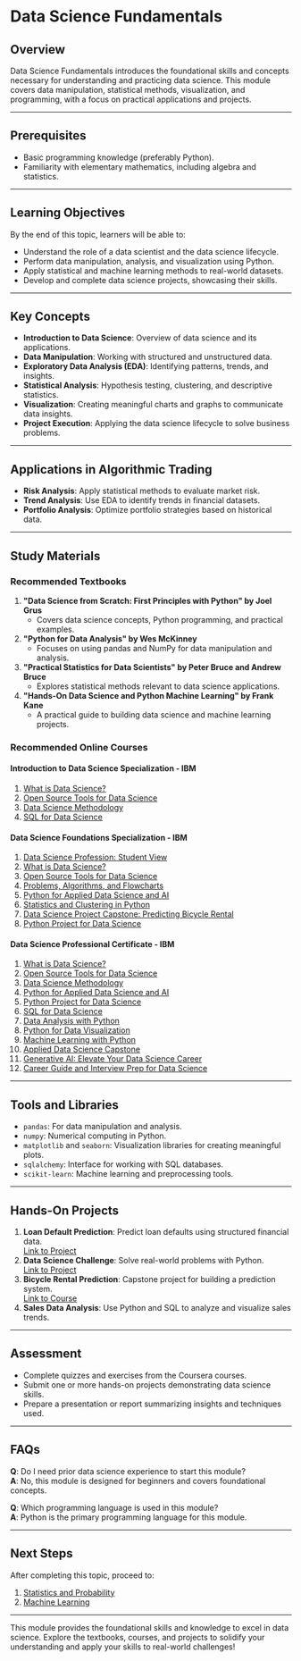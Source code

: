 # Data Science Fundamentals

## Overview
Data Science Fundamentals introduces the foundational skills and concepts necessary for understanding and practicing data science. This module covers data manipulation, statistical methods, visualization, and programming, with a focus on practical applications and projects.

---

## Prerequisites
- Basic programming knowledge (preferably Python).
- Familiarity with elementary mathematics, including algebra and statistics.

---

## Learning Objectives
By the end of this topic, learners will be able to:
- Understand the role of a data scientist and the data science lifecycle.
- Perform data manipulation, analysis, and visualization using Python.
- Apply statistical and machine learning methods to real-world datasets.
- Develop and complete data science projects, showcasing their skills.

---

## Key Concepts
- **Introduction to Data Science**: Overview of data science and its applications.
- **Data Manipulation**: Working with structured and unstructured data.
- **Exploratory Data Analysis (EDA)**: Identifying patterns, trends, and insights.
- **Statistical Analysis**: Hypothesis testing, clustering, and descriptive statistics.
- **Visualization**: Creating meaningful charts and graphs to communicate data insights.
- **Project Execution**: Applying the data science lifecycle to solve business problems.

---

## Applications in Algorithmic Trading
- **Risk Analysis**: Apply statistical methods to evaluate market risk.
- **Trend Analysis**: Use EDA to identify trends in financial datasets.
- **Portfolio Analysis**: Optimize portfolio strategies based on historical data.

---

## Study Materials

### Recommended Textbooks
1. **"Data Science from Scratch: First Principles with Python" by Joel Grus**
   - Covers data science concepts, Python programming, and practical examples.
2. **"Python for Data Analysis" by Wes McKinney**
   - Focuses on using pandas and NumPy for data manipulation and analysis.
3. **"Practical Statistics for Data Scientists" by Peter Bruce and Andrew Bruce**
   - Explores statistical methods relevant to data science applications.
4. **"Hands-On Data Science and Python Machine Learning" by Frank Kane**
   - A practical guide to building data science and machine learning projects.

### Recommended Online Courses

#### Introduction to Data Science Specialization - IBM
1. [What is Data Science?](https://www.coursera.org/learn/what-is-datascience?specialization=introduction-data-science)
2. [Open Source Tools for Data Science](https://www.coursera.org/learn/open-source-tools-for-data-science?specialization=introduction-data-science)
3. [Data Science Methodology](https://www.coursera.org/learn/data-science-methodology?specialization=introduction-data-science)
4. [SQL for Data Science](https://www.coursera.org/learn/sql-data-science?specialization=introduction-data-science)

#### Data Science Foundations Specialization - IBM
1. [Data Science Profession: Student View](https://www.coursera.org/learn/data-science-profession-student-view?specialization=data-science-foundations)
2. [What is Data Science?](https://www.coursera.org/learn/what-is-datascience?specialization=data-science-foundations)
3. [Open Source Tools for Data Science](https://www.coursera.org/learn/open-source-tools-for-data-science?specialization=data-science-foundations)
4. [Problems, Algorithms, and Flowcharts](https://www.coursera.org/learn/problems-algorithms-and-flowcharts?specialization=data-science-foundations)
5. [Python for Applied Data Science and AI](https://www.coursera.org/learn/python-for-applied-data-science-ai?specialization=data-science-foundations)
6. [Statistics and Clustering in Python](https://www.coursera.org/learn/statistics-and-clustering-in-python?specialization=data-science-foundations)
7. [Data Science Project Capstone: Predicting Bicycle Rental](https://www.coursera.org/learn/data-science-project-capstone-predicting-bicycle-rental?specialization=data-science-foundations)
8. [Python Project for Data Science](https://www.coursera.org/learn/python-project-for-data-science?specialization=data-science-foundations)

#### Data Science Professional Certificate - IBM
1. [What is Data Science?](https://www.coursera.org/learn/what-is-datascience?specialization=ibm-data-science)
2. [Open Source Tools for Data Science](https://www.coursera.org/learn/open-source-tools-for-data-science?specialization=ibm-data-science)
3. [Data Science Methodology](https://www.coursera.org/learn/data-science-methodology?specialization=ibm-data-science)
4. [Python for Applied Data Science and AI](https://www.coursera.org/learn/python-for-applied-data-science-ai?specialization=ibm-data-science)
5. [Python Project for Data Science](https://www.coursera.org/learn/python-project-for-data-science?specialization=ibm-data-science)
6. [SQL for Data Science](https://www.coursera.org/learn/sql-data-science?specialization=ibm-data-science)
7. [Data Analysis with Python](https://www.coursera.org/learn/data-analysis-with-python?specialization=ibm-data-science)
8. [Python for Data Visualization](https://www.coursera.org/learn/python-for-data-visualization?specialization=ibm-data-science)
9. [Machine Learning with Python](https://www.coursera.org/learn/machine-learning-with-python?specialization=ibm-data-science)
10. [Applied Data Science Capstone](https://www.coursera.org/learn/applied-data-science-capstone?specialization=ibm-data-science)
11. [Generative AI: Elevate Your Data Science Career](https://www.coursera.org/learn/generative-ai-elevate-your-data-science-career?specialization=ibm-data-science)
12. [Career Guide and Interview Prep for Data Science](https://www.coursera.org/learn/career-guide-and-interview-prep-for-data-science-pc?specialization=ibm-data-science)

---

## Tools and Libraries
- `pandas`: For data manipulation and analysis.
- `numpy`: Numerical computing in Python.
- `matplotlib` and `seaborn`: Visualization libraries for creating meaningful plots.
- `sqlalchemy`: Interface for working with SQL databases.
- `scikit-learn`: Machine learning and preprocessing tools.

---

## Hands-On Projects
1. **Loan Default Prediction**: Predict loan defaults using structured financial data.  
   [Link to Project](https://www.coursera.org/projects/data-science-coding-challenge-loan-default-prediction)
2. **Data Science Challenge**: Solve real-world problems with Python.  
   [Link to Project](https://www.coursera.org/projects/data-science-challenge)
3. **Bicycle Rental Prediction**: Capstone project for building a prediction system.  
   [Link to Course](https://www.coursera.org/learn/data-science-project-capstone-predicting-bicycle-rental?specialization=data-science-foundations)
4. **Sales Data Analysis**: Use Python and SQL to analyze and visualize sales trends.

---

## Assessment
- Complete quizzes and exercises from the Coursera courses.
- Submit one or more hands-on projects demonstrating data science skills.
- Prepare a presentation or report summarizing insights and techniques used.

---

## FAQs
**Q**: Do I need prior data science experience to start this module?  
**A**: No, this module is designed for beginners and covers foundational concepts.

**Q**: Which programming language is used in this module?  
**A**: Python is the primary programming language for this module.

---

## Next Steps
After completing this topic, proceed to:
1. [Statistics and Probability](../../mathematics/probability-statistics/README.md)
2. [Machine Learning](../../artificial-intelligence/machine-learning/README.md)

---

This module provides the foundational skills and knowledge to excel in data science. Explore the textbooks, courses, and projects to solidify your understanding and apply your skills to real-world challenges!
